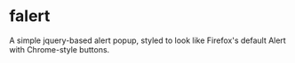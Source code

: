 falert
======

A simple jquery-based alert popup, styled to look like Firefox's default Alert with Chrome-style buttons.
